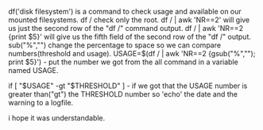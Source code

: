 df('disk filesystem') is a command to check usage and available on our mounted filesystems.
df / check only the root.
df / | awk 'NR==2' will give us just the second row of the "df /" command output.
df / | awk 'NR==2 {print $5}' will give us the fifth field of the second row of the "df /" output.
sub("%","") change the percentage to space so we can compare numbers(threshold and usage).
USAGE=$(df / | awk 'NR==2 {gsub("%",""); print $5}') - put the number we got from the all command 
in a variable named USAGE.

if [ "$USAGE" -gt "$THRESHOLD" ] - if we got that the USAGE number is greater than("gt") the THRESHOLD 
number so 'echo' the date and the warning to a logfile.

i hope it was understandable.



